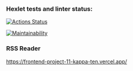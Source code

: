 ### Hexlet tests and linter status:
[![Actions Status](https://github.com/gobacktosleep/frontend-project-11/workflows/hexlet-check/badge.svg)](https://github.com/gobacktosleep/frontend-project-11/actions)

[![Maintainability](https://api.codeclimate.com/v1/badges/fd1408e71f386d3c0610/maintainability)](https://codeclimate.com/github/gobacktosleep/frontend-project-11/maintainability)

### RSS Reader
https://frontend-project-11-kappa-ten.vercel.app/